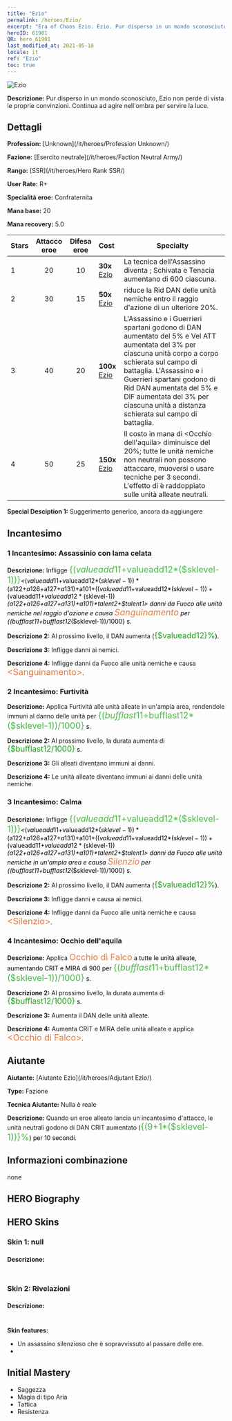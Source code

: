 ```yaml
---
title: "Ezio"
permalink: /heroes/Ezio/
excerpt: "Era of Chaos Ezio. Ezio. Pur disperso in un mondo sconosciuto, Ezio non perde di vista le proprie convinzioni. Continua ad agire nell'ombra per servire la luce."
heroID: 61901
QR: hero_61901
last_modified_at: 2021-05-18
locale: it
ref: "Ezio"
toc: true
---
```

  ![Ezio](/images/h/h_Ezio.jpg)

 **Descrizione:** Pur disperso in un mondo sconosciuto, Ezio non perde di vista le proprie convinzioni. Continua ad agire nell'ombra per servire la luce.
## Dettagli
 **Profession:**  [Unknown](/it/heroes/Profession Unknown/)

 **Fazione:** [Esercito neutrale](/it/heroes/Faction Neutral Army/)

 **Rango:** [SSR](/it/heroes/Hero Rank SSR/)

 **User Rate:** R+

 **Specialità eroe:** Confraternita

 **Mana base:** 20

 **Mana recovery:** 5.0


  | Stars | Attacco eroe | Difesa eroe | Cost |     Specialty     |
  |---------|:---------------:|:---------------:|:--|--------------------|
  |    1    | 20 | 10 | **30x** [Ezio](/ItemsIT/her_398/) | La tecnica <Assassinio> dell'Assassino diventa <Colpo di grazia>; Schivata e Tenacia aumentano di 600 ciascuna. |
  |    2    | 30 | 15 | **50x** [Ezio](/ItemsIT/her_398/) | <Calma> riduce la Rid DAN delle unità nemiche entro il raggio d'azione di un ulteriore 20%. |
  |    3    | 40 | 20 | **100x** [Ezio](/ItemsIT/her_398/) | L'Assassino e i Guerrieri spartani godono di DAN aumentato del 5% e Vel ATT aumentata del 3% per ciascuna unità corpo a corpo schierata sul campo di battaglia. L'Assassino e i Guerrieri spartani godono di Rid DAN aumentata del 5% e DIF aumentata del 3% per ciascuna unità a distanza schierata sul campo di battaglia. |
  |    4    | 50 | 25 | **150x** [Ezio](/ItemsIT/her_398/) | Il costo in mana di <Occhio dell'aquila> diminuisce del 20%; tutte le unità nemiche non neutrali non possono attaccare, muoversi o usare tecniche per 3 secondi. L'effetto di <Occhio di Falco> è raddoppiato sulle unità alleate neutrali. |

 **Special Desciption 1:** Suggerimento generico, ancora da aggiungere

## Incantesimo
### 1 Incantesimo: Assassinio con lama celata
 **Descrizione:** Infligge <span style="color: #48b946;font-size:20px">{($valueadd11+$valueadd12*($sklevel-1))}</span><span style="color: black"><($valueadd11+$valueadd12*($sklevel-1))*($a122+$a126+$a127+$a131)+$a101+(($valueadd11+$valueadd12*($sklevel-1))+($valueadd11+$valueadd12*($sklevel-1))*($a122+$a126+$a127+$a131)+$a101)*$talent2+$talent1> danni da Fuoco alle unità nemiche nel raggio d'azione e causa <span style="color: #e07c44;font-size:20px">Sanguinamento</span><span style="color: black"> per {($bufflast11+$bufflast12*($sklevel-1))/1000} s.

 **Descrizione 2:** Al prossimo livello, il DAN aumenta (<span style="color: #1ca216;font-size:18px">{$valueadd12}%</span><span style="color: black">).

 **Descrizione 3:** Infligge danni ai nemici.

 **Descrizione 4:** Infligge danni da Fuoco alle unità nemiche e causa <span style="color: #e07c44;font-size:20px">&lt;Sanguinamento&gt;</span><span style="color: black">.

### 2 Incantesimo: Furtività
 **Descrizione:** Applica Furtività alle unità alleate in un'ampia area, rendendole immuni al danno delle unità per <span style="color: #48b946;font-size:20px">{($bufflast11+$bufflast12*($sklevel-1))/1000}</span><span style="color: black"> s.

 **Descrizione 2:** Al prossimo livello, la durata aumenta di <span style="color: #1ca216;font-size:18px">{$bufflast12/1000}</span><span style="color: black"> s.

 **Descrizione 3:** Gli alleati diventano immuni ai danni.

 **Descrizione 4:** Le unità alleate diventano immuni ai danni delle unità nemiche.

### 3 Incantesimo: Calma
 **Descrizione:** Infligge <span style="color: #48b946;font-size:20px">{($valueadd11+$valueadd12*($sklevel-1))}</span><span style="color: black"><($valueadd11+$valueadd12*($sklevel-1))*($a122+$a126+$a127+$a131)+$a101+(($valueadd11+$valueadd12*($sklevel-1))+($valueadd11+$valueadd12*($sklevel-1))*($a122+$a126+$a127+$a131)+$a101)*$talent2+$talent1> danni da Fuoco alle unità nemiche in un'ampia area e causa <span style="color: #e07c44;font-size:20px">Silenzio</span><span style="color: black"> per {($bufflast11+$bufflast12*($sklevel-1))/1000} s.

 **Descrizione 2:** Al prossimo livello, il DAN aumenta (<span style="color: #1ca216;font-size:18px">{$valueadd12}%</span><span style="color: black">).

 **Descrizione 3:** Infligge danni e causa <Silenzio> ai nemici.

 **Descrizione 4:** Infligge danni da Fuoco alle unità nemiche e causa <span style="color: #e07c44;font-size:20px">&lt;Silenzio&gt;</span><span style="color: black">.

### 4 Incantesimo: Occhio dell'aquila
 **Descrizione:** Applica <span style="color: #e07c44;font-size:20px">Occhio di Falco</span><span style="color: black"> a tutte le unità alleate, aumentando CRIT e MIRA di 900 per <span style="color: #48b946;font-size:20px">{($bufflast11+$bufflast12*($sklevel-1))/1000}</span><span style="color: black"> s.

 **Descrizione 2:** Al prossimo livello, la durata aumenta di <span style="color: #1ca216;font-size:18px">{$bufflast12/1000}</span><span style="color: black"> s.

 **Descrizione 3:** Aumenta il DAN delle unità alleate.

 **Descrizione 4:** Aumenta CRIT e MIRA delle unità alleate e applica <span style="color: #e07c44;font-size:20px">&lt;Occhio di Falco&gt;</span><span style="color: black">.


## Aiutante

 **Aiutante:**  [Aiutante Ezio](/it/heroes/Adjutant Ezio/) 

 **Type:**  Fazione 

 **Tecnica Aiutante:**  Nulla è reale 

 **Descrizione:** Quando un eroe alleato lancia un incantesimo d'attacco, le unità neutrali godono di DAN CRIT aumentato (<span style="color: #48b946;font-size:20px">{(9+1*($sklevel-1))}%</span><span style="color: black">) per 10 secondi.

## Informazioni combinazione

  none
## HERO Biography

## HERO Skins
### Skin 1: **null**

 **Descrizione:** <span style="color: #ffffff;font-size:20px">Un personaggio misterioso giunto da un altro mondo. È un assassino senza pari.</span>


### Skin 2: **Rivelazioni**

 **Descrizione:** <span style="color: #ffffff;font-size:20px">Dopo aver visto morte e gloria in egual misura, i suoi passi non vacillano più.</span>

 **Skin features:** 

   - Un assassino silenzioso che è sopravvissuto al passare delle ere.
   - 


## Initial Mastery
   - Saggezza
   - Magia di tipo Aria
   - Tattica
   - Resistenza
